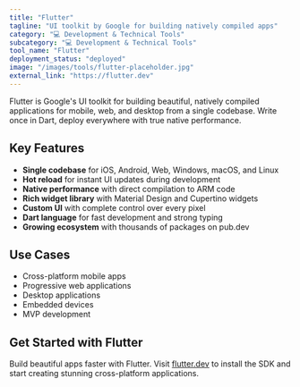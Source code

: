 ```yaml
---
title: "Flutter"
tagline: "UI toolkit by Google for building natively compiled apps"
category: "💻 Development & Technical Tools"
subcategory: "💻 Development & Technical Tools"
tool_name: "Flutter"
deployment_status: "deployed"
image: "/images/tools/flutter-placeholder.jpg"
external_link: "https://flutter.dev"
---
```

Flutter is Google's UI toolkit for building beautiful, natively compiled applications for mobile, web, and desktop from a single codebase. Write once in Dart, deploy everywhere with true native performance.

## Key Features

- **Single codebase** for iOS, Android, Web, Windows, macOS, and Linux
- **Hot reload** for instant UI updates during development
- **Native performance** with direct compilation to ARM code
- **Rich widget library** with Material Design and Cupertino widgets
- **Custom UI** with complete control over every pixel
- **Dart language** for fast development and strong typing
- **Growing ecosystem** with thousands of packages on pub.dev

## Use Cases

- Cross-platform mobile apps
- Progressive web applications
- Desktop applications
- Embedded devices
- MVP development

## Get Started with Flutter

Build beautiful apps faster with Flutter. Visit [flutter.dev](https://flutter.dev) to install the SDK and start creating stunning cross-platform applications.